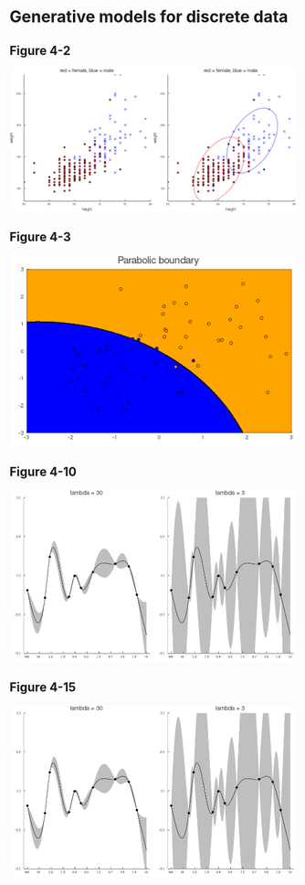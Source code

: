 # Generative models for discrete data

## Figure 4-2

![(a) Height/weight data. (b) Visualization of 2d Gaussians fit to each class. 95% of the probability mass is inside the ellipse. Figure generated by gaussHeightWeight.](fig/figure-4-2.png)

## Figure 4-3

![Quadratic decision boundaries in 2D for the 2 and 3 class case. Figure generated by discrimAnalysisDboundariesDemo.](fig/figure-4-3.png)

## Figure 4-10

![Interpolating noise-free data using a Gaussian with prior precision λ. (a) λ =30. (b) λ =0.01. See also Figure 4.15. Based on Figure 7.1 of (Calvetti and Somersalo 2007). Figure generated by gaussInterpDemo.](fig/figure-4-10.png)

## Figure 4-15

![Interpolating noisy data (noise variance σ2 =1) using a Gaussian with prior precision λ. (a) λ =30. (b) λ =0.01. See also Figure 4.10. Based on Figure 7.1 of (Calvetti and Somersalo 2007). Figure generated by gaussInterpNoisyDemo. See also splineBasisDemo.](fig/figure-4-10.png)
